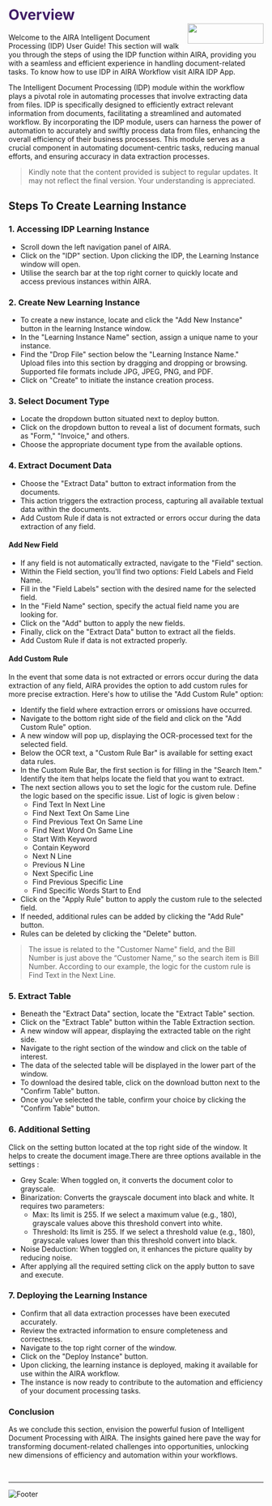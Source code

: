 <h1><span style="color: #411d66;">Overview                                                     <img align="right" width="150" height="40" src="https://github.com/airacommunity/AIRA-Installation/assets/153823636/2aee8e84-f308-4494-a715-afd9421b606e">
</span></h1>


Welcome to the AIRA Intelligent Document Processing (IDP) User Guide! This section will walk you through the steps of using the IDP function within AIRA, providing you with a seamless and efficient experience in handling document-related tasks. To know how to use IDP in AIRA Workflow visit AIRA IDP App.

The Intelligent Document Processing (IDP) module within the workflow plays a pivotal role in automating processes that involve extracting data from files. IDP is specifically designed to efficiently extract relevant information from documents, facilitating a streamlined and automated workflow. By incorporating the IDP module, users can harness the power of automation to accurately and swiftly process data from files, enhancing the overall efficiency of their business processes. This module serves as a crucial component in automating document-centric tasks, reducing manual efforts, and ensuring accuracy in data extraction processes.
<blockquote class="is-warning">Kindly note that the content provided is subject to regular updates. It may not reflect the final version. Your understanding is appreciated.</blockquote>
<h2 id="steps-to-create-learning-instance" class="toc-header">Steps To Create Learning Instance</h2>
<h3 id="h-1-accessing-idp-learning-instance" class="toc-header">1. Accessing IDP Learning Instance</h3>
<ul>
 	<li>Scroll down the left navigation panel of AIRA.</li>
 	<li>Click on the "IDP" section. Upon clicking the IDP, the Learning Instance window will open.</li>
 	<li>Utilise the search bar at the top right corner to quickly locate and access previous instances within AIRA.</li>
</ul>
<h3 id="h-2-create-new-learning-instance" class="toc-header">2. Create New Learning Instance</h3>
<ul>
 	<li>To create a new instance, locate and click the "Add New Instance" button in the learning Instance window.</li>
 	<li>In the "Learning Instance Name" section, assign a unique name to your instance.</li>
 	<li>Find the "Drop File" section below the "Learning Instance Name." Upload files into this section by dragging and dropping or browsing. Supported file formats include JPG, JPEG, PNG, and PDF.</li>
 	<li>Click on "Create" to initiate the instance creation process.</li>
</ul>
<h3 id="h-3-select-document-type" class="toc-header">3. Select Document Type</h3>
<ul>
 	<li>Locate the dropdown button situated next to deploy button.</li>
 	<li>Click on the dropdown button to reveal a list of document formats, such as "Form," "Invoice," and others.</li>
 	<li>Choose the appropriate document type from the available options.</li>
</ul>
<h3 id="h-4-extract-document-data" class="toc-header">4. Extract Document Data</h3>
<ul>
 	<li>Choose the "Extract Data" button to extract information from the documents.</li>
 	<li>This action triggers the extraction process, capturing all available textual data within the documents.</li>
 	<li>Add Custom Rule if data is not extracted or errors occur during the data extraction of any field.</li>
</ul>
<h4 id="add-new-field" class="toc-header">Add New Field</h4>
<ul>
 	<li>If any field is not automatically extracted, navigate to the "Field" section.</li>
 	<li>Within the Field section, you'll find two options: Field Labels and Field Name.</li>
 	<li>Fill in the "Field Labels" section with the desired name for the selected field.</li>
 	<li>In the "Field Name" section, specify the actual field name you are looking for.</li>
 	<li>Click on the "Add" button to apply the new fields.</li>
 	<li>Finally, click on the "Extract Data" button to extract all the fields.</li>
 	<li>Add Custom Rule if data is not extracted properly.</li>
</ul>
<h4 id="add-custom-rule" class="toc-header">Add Custom Rule</h4>
In the event that some data is not extracted or errors occur during the data extraction of any field, AIRA provides the option to add custom rules for more precise extraction. Here's how to utilise the "Add Custom Rule" option:
<ul>
 	<li>Identify the field where extraction errors or omissions have occurred.</li>
 	<li>Navigate to the bottom right side of the field and click on the "Add Custom Rule" option.</li>
 	<li>A new window will pop up, displaying the OCR-processed text for the selected field.</li>
 	<li>Below the OCR text, a "Custom Rule Bar" is available for setting exact data rules.</li>
 	<li>In the Custom Rule Bar, the first section is for filling in the "Search Item." Identify the item that helps locate the field that you want to extract.</li>
 	<li>The next section allows you to set the logic for the custom rule. Define the logic based on the specific issue. List of logic is given below :
<ul>
 	<li>Find Text In Next Line</li>
 	<li>Find Next Text On Same Line</li>
 	<li>Find Previous Text On Same Line</li>
 	<li>Find Next Word On Same Line</li>
 	<li>Start With Keyword</li>
 	<li>Contain Keyword</li>
 	<li>Next N Line</li>
 	<li>Previous N Line</li>
 	<li>Next Specific Line</li>
 	<li>Find Previous Specific Line</li>
 	<li>Find Specific Words Start to End</li>
</ul>
</li>
 	<li>Click on the "Apply Rule" button to apply the custom rule to the selected field.</li>
 	<li>If needed, additional rules can be added by clicking the "Add Rule" button.</li>
 	<li>Rules can be deleted by clicking the "Delete" button.</li>
</ul>
<blockquote class="is-warning">The issue is related to the "Customer Name" field, and the Bill Number is just above the “Customer Name,” so the search item is Bill Number. According to our example, the logic for the custom rule is Find Text in the Next Line.</blockquote>
<h3 id="h-5-extract-table" class="toc-header">5. Extract Table</h3>
<ul>
 	<li>Beneath the "Extract Data" section, locate the "Extract Table" section.</li>
 	<li>Click on the "Extract Table" button within the Table Extraction section.</li>
 	<li>A new window will appear, displaying the extracted table on the right side.</li>
 	<li>Navigate to the right section of the window and click on the table of interest.</li>
 	<li>The data of the selected table will be displayed in the lower part of the window.</li>
 	<li>To download the desired table, click on the download button next to the "Confirm Table" button.</li>
 	<li>Once you've selected the table, confirm your choice by clicking the "Confirm Table" button.</li>
</ul>
<h3 id="h-6-additional-setting" class="toc-header">6. Additional Setting</h3>
Click on the setting button located at the top right side of the window. It helps to create the document image.There are three options available in the settings :
<ul>
 	<li>Grey Scale: When toggled on, it converts the document color to grayscale.</li>
 	<li>Binarization: Converts the grayscale document into black and white. It requires two parameters:
<ul>
 	<li>Max: Its limit is 255. If we select a maximum value (e.g., 180), grayscale values above this threshold convert into white.</li>
 	<li>Threshold: Its limit is 255. If we select a threshold value (e.g., 180), grayscale values lower than this threshold convert into black.</li>
</ul>
</li>
 	<li>Noise Deduction: When toggled on, it enhances the picture quality by reducing noise.</li>
 	<li>After applying all the required setting click on the apply button to save and execute.</li>
</ul>
<h3 id="h-7-deploying-the-learning-instance" class="toc-header">7. Deploying the Learning Instance</h3>
<ul>
 	<li>Confirm that all data extraction processes have been executed accurately.</li>
 	<li>Review the extracted information to ensure completeness and correctness.</li>
 	<li>Navigate to the top right corner of the window.</li>
 	<li>Click on the "Deploy Instance" button.</li>
 	<li>Upon clicking, the learning instance is deployed, making it available for use within the AIRA workflow.</li>
 	<li>The instance is now ready to contribute to the automation and efficiency of your document processing tasks.</li>
</ul>
<h3 id="conclusion" class="toc-header">Conclusion</h3>
As we conclude this section, envision the powerful fusion of Intelligent Document Processing with AIRA. The insights gained here pave the way for transforming document-related challenges into opportunities, unlocking new dimensions of efficiency and automation within your workflows.

&nbsp;

----
![Footer](https://github.com/airacommunity/AIRA-Installation/assets/153823636/f78c5168-fae6-4a12-a01d-8e98fe7d7ae2)
